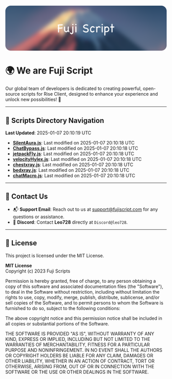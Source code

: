 ![Banner](.github/b.webp)

# 🌍 **We are Fuji Script**

Our global team of developers is dedicated to creating powerful, open-source scripts for Rise Client, designed to enhance your experience and unlock new possibilities! 🌟

---
<!-- SCRIPTS_NAVIGATION_START -->
## 📂 **Scripts Directory Navigation**

**Last Updated**: 2025-01-07 20:10:19 UTC

- **[SilentAura.js](scripts/SilentAura.js)**: Last modified on 2025-01-07 20:10:18 UTC
- **[ChatBypass.js](scripts/ChatBypass.js)**: Last modified on 2025-01-07 20:10:18 UTC
- **[jetpackFly.js](scripts/jetpackFly.js)**: Last modified on 2025-01-07 20:10:18 UTC
- **[velocityHylex.js](scripts/velocityHylex.js)**: Last modified on 2025-01-07 20:10:18 UTC
- **[chestxray.js](scripts/chestxray.js)**: Last modified on 2025-01-07 20:10:18 UTC
- **[bedxray.js](scripts/bedxray.js)**: Last modified on 2025-01-07 20:10:18 UTC
- **[chatMacro.js](scripts/chatMacro.js)**: Last modified on 2025-01-07 20:10:18 UTC

<!-- SCRIPTS_NAVIGATION_END -->

---

## 💬 **Contact Us**  
- 📬 **Support Email**: Reach out to us at [support@fujiscript.com](mailto:support@fujiscript.com) for any questions or assistance.  
- 💬 **Discord**: Contact **Leo728** directly at `Discord@leo728`.

---

## 📜 **License**

This project is licensed under the MIT License.  

**MIT License**  
Copyright (c) 2023 Fuji Scripts  

Permission is hereby granted, free of charge, to any person obtaining a copy of this software and associated documentation files (the "Software"), to deal in the Software without restriction, including without limitation the rights to use, copy, modify, merge, publish, distribute, sublicense, and/or sell copies of the Software, and to permit persons to whom the Software is furnished to do so, subject to the following conditions:  

The above copyright notice and this permission notice shall be included in all copies or substantial portions of the Software.  

THE SOFTWARE IS PROVIDED "AS IS", WITHOUT WARRANTY OF ANY KIND, EXPRESS OR IMPLIED, INCLUDING BUT NOT LIMITED TO THE WARRANTIES OF MERCHANTABILITY, FITNESS FOR A PARTICULAR PURPOSE AND NONINFRINGEMENT. IN NO EVENT SHALL THE AUTHORS OR COPYRIGHT HOLDERS BE LIABLE FOR ANY CLAIM, DAMAGES OR OTHER LIABILITY, WHETHER IN AN ACTION OF CONTRACT, TORT OR OTHERWISE, ARISING FROM, OUT OF OR IN CONNECTION WITH THE SOFTWARE OR THE USE OR OTHER DEALINGS IN THE SOFTWARE.  
